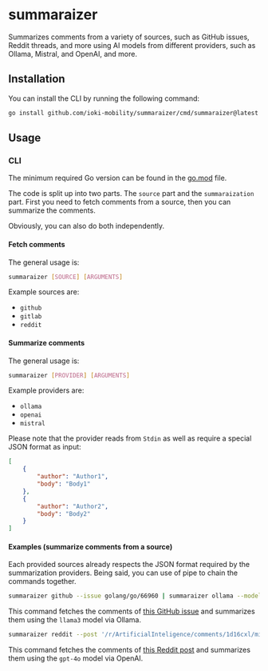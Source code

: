 # summaraizer

Summarizes comments from a variety of sources, such as GitHub issues, Reddit threads, and more 
using AI models from different providers, such as Ollama, Mistral, and OpenAI, and more.

## Installation

You can install the CLI by running the following command:
```bash
go install github.com/ioki-mobility/summaraizer/cmd/summaraizer@latest
```

## Usage

### CLI

The minimum required Go version can be found in the [go.mod](go.mod) file.

The code is split up into two parts.
The `source` part and the `summaraization` part.
First you need to fetch comments from a source, then you can summarize the comments.

Obviously, you can also do both independently.

#### Fetch comments

The general usage is:
```bash
summaraizer [SOURCE] [ARGUMENTS] 
```

Example sources are:
* `github`
* `gitlab`
* `reddit`

#### Summarize comments

The general usage is:
```bash
summaraizer [PROVIDER] [ARGUMENTS]
```

Example providers are:
* `ollama`
* `openai`
* `mistral`

Please note that the provider reads from `Stdin` as well as require a special JSON format as input:
```json
[
    {
        "author": "Author1",
        "body": "Body1"
    },
    {
        "author": "Author2",
        "body": "Body2"
    }
]
```

#### Examples (summarize comments from a source)

Each provided sources already respects the JSON format required by the summarization providers.
Being said, you can use of pipe to chain the commands together.

```bash
summaraizer github --issue golang/go/66960 | summaraizer ollama --model llama3
```

This command fetches the comments of [this GitHub issue](https://github.com/golang/go/issues/66960)
and summarizes them using the `llama3` model via Ollama.

```bash
summaraizer reddit --post '/r/ArtificialInteligence/comments/1d16cxl/miss_ai_worlds_first_beauty_contest_with_computer/' | summaraizer openai --model gpt-4o --token SUPER_SECRE_API_TOKEN
```

This command fetches the comments of [this Reddit post](https://www.reddit.com/r/ArtificialInteligence/comments/1d16cxl/miss_ai_worlds_first_beauty_contest_with_computer/)
and summarizes them using the `gpt-4o` model via OpenAI.
